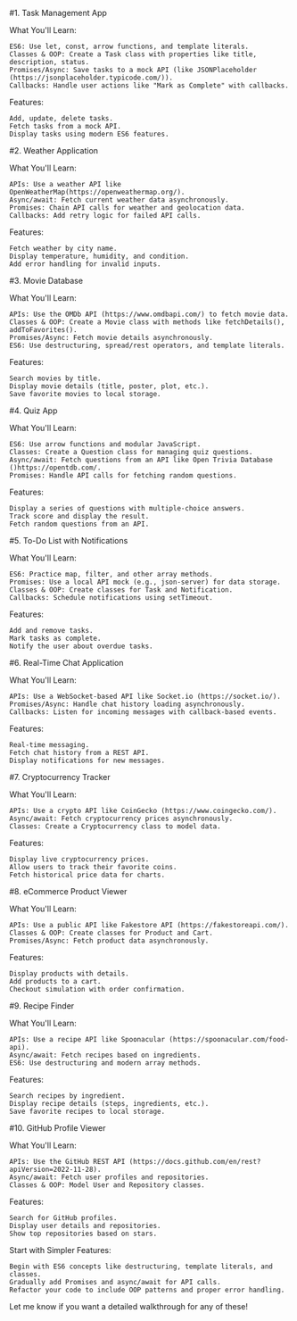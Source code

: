 #1. Task Management App

What You'll Learn:

    ES6: Use let, const, arrow functions, and template literals.
    Classes & OOP: Create a Task class with properties like title, description, status.
    Promises/Async: Save tasks to a mock API (like JSONPlaceholder (https://jsonplaceholder.typicode.com/)).
    Callbacks: Handle user actions like "Mark as Complete" with callbacks.

Features:

    Add, update, delete tasks.
    Fetch tasks from a mock API.
    Display tasks using modern ES6 features.

#2. Weather Application

What You'll Learn:

    APIs: Use a weather API like OpenWeatherMap(https://openweathermap.org/).
    Async/await: Fetch current weather data asynchronously.
    Promises: Chain API calls for weather and geolocation data.
    Callbacks: Add retry logic for failed API calls.

Features:

    Fetch weather by city name.
    Display temperature, humidity, and condition.
    Add error handling for invalid inputs.

#3. Movie Database

What You'll Learn:

    APIs: Use the OMDb API (https://www.omdbapi.com/) to fetch movie data.
    Classes & OOP: Create a Movie class with methods like fetchDetails(), addToFavorites().
    Promises/Async: Fetch movie details asynchronously.
    ES6: Use destructuring, spread/rest operators, and template literals.

Features:

    Search movies by title.
    Display movie details (title, poster, plot, etc.).
    Save favorite movies to local storage.

#4. Quiz App

What You'll Learn:

    ES6: Use arrow functions and modular JavaScript.
    Classes: Create a Question class for managing quiz questions.
    Async/await: Fetch questions from an API like Open Trivia Database ()https://opentdb.com/.
    Promises: Handle API calls for fetching random questions.

Features:

    Display a series of questions with multiple-choice answers.
    Track score and display the result.
    Fetch random questions from an API.

#5. To-Do List with Notifications

What You'll Learn:

    ES6: Practice map, filter, and other array methods.
    Promises: Use a local API mock (e.g., json-server) for data storage.
    Classes & OOP: Create classes for Task and Notification.
    Callbacks: Schedule notifications using setTimeout.

Features:

    Add and remove tasks.
    Mark tasks as complete.
    Notify the user about overdue tasks.

#6. Real-Time Chat Application

What You'll Learn:

    APIs: Use a WebSocket-based API like Socket.io (https://socket.io/).
    Promises/Async: Handle chat history loading asynchronously.
    Callbacks: Listen for incoming messages with callback-based events.

Features:

    Real-time messaging.
    Fetch chat history from a REST API.
    Display notifications for new messages.

#7. Cryptocurrency Tracker

What You'll Learn:

    APIs: Use a crypto API like CoinGecko (https://www.coingecko.com/).
    Async/await: Fetch cryptocurrency prices asynchronously.
    Classes: Create a Cryptocurrency class to model data.

Features:

    Display live cryptocurrency prices.
    Allow users to track their favorite coins.
    Fetch historical price data for charts.

#8. eCommerce Product Viewer

What You'll Learn:

    APIs: Use a public API like Fakestore API (https://fakestoreapi.com/).
    Classes & OOP: Create classes for Product and Cart.
    Promises/Async: Fetch product data asynchronously.

Features:

    Display products with details.
    Add products to a cart.
    Checkout simulation with order confirmation.

#9. Recipe Finder

What You'll Learn:

    APIs: Use a recipe API like Spoonacular (https://spoonacular.com/food-api).
    Async/await: Fetch recipes based on ingredients.
    ES6: Use destructuring and modern array methods.

Features:

    Search recipes by ingredient.
    Display recipe details (steps, ingredients, etc.).
    Save favorite recipes to local storage.

#10. GitHub Profile Viewer

What You'll Learn:

    APIs: Use the GitHub REST API (https://docs.github.com/en/rest?apiVersion=2022-11-28).
    Async/await: Fetch user profiles and repositories.
    Classes & OOP: Model User and Repository classes.

Features:

    Search for GitHub profiles.
    Display user details and repositories.
    Show top repositories based on stars.

Start with Simpler Features:

    Begin with ES6 concepts like destructuring, template literals, and classes.
    Gradually add Promises and async/await for API calls.
    Refactor your code to include OOP patterns and proper error handling.

Let me know if you want a detailed walkthrough for any of these!